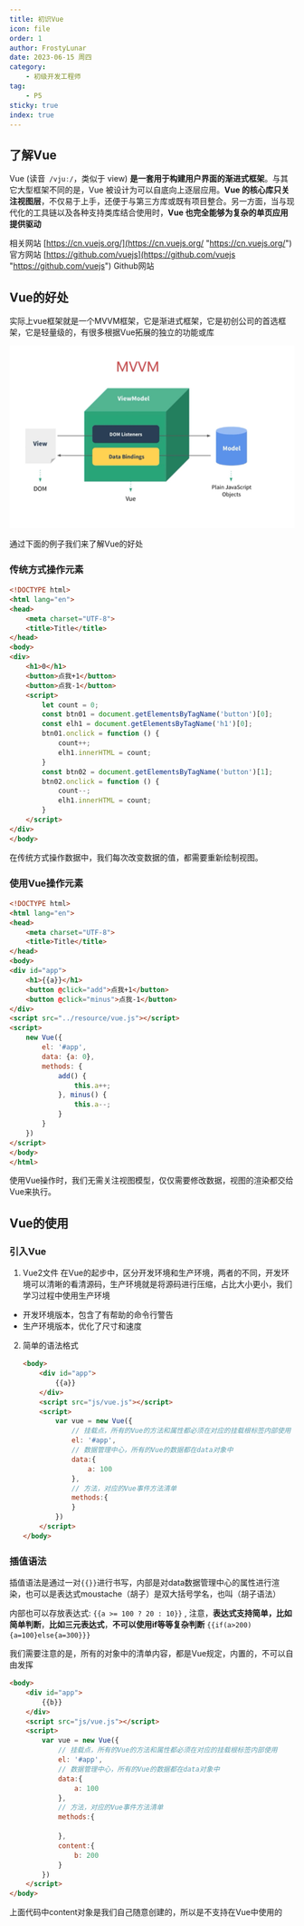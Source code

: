 ```yaml
---
title: 初识Vue
icon: file
order: 1
author: FrostyLunar
date: 2023-06-15 周四
category:
	- 初级开发工程师
tag:
	- P5
sticky: true
index: true
---
```



## 了解Vue

Vue (读音` /vjuː/`，类似于 view) **是一套用于构建用户界面的渐进式框架**。与其它大型框架不同的是，Vue 被设计为可以自底向上逐层应用。**Vue 的核心库只关注视图层**，不仅易于上手，还便于与第三方库或既有项目整合。另一方面，当与现代化的工具链以及各种支持类库结合使用时，**Vue 也完全能够为复杂的单页应用提供驱动**

相关网站
[https://cn.vuejs.org/](https://cn.vuejs.org/ "https://cn.vuejs.org/") 官方网站
[https://github.com/vuejs](https://github.com/vuejs "https://github.com/vuejs")  Github网站

## Vue的好处

实际上vue框架就是一个MVVM框架，它是渐进式框架，它是初创公司的首选框架，它是轻量级的，有很多根据Vue拓展的独立的功能或库

![](assets/image-20230831222304217.png)

通过下面的例子我们来了解Vue的好处

### 传统方式操作元素

```html
<!DOCTYPE html>
<html lang="en">
<head>
	<meta charset="UTF-8">
	<title>Title</title>
</head>
<body>
<div>
	<h1>0</h1>
	<button>点我+1</button>
	<button>点我-1</button>
	<script>
        let count = 0;
        const btn01 = document.getElementsByTagName('button')[0];
        const elh1 = document.getElementsByTagName('h1')[0];
        btn01.onclick = function () {
            count++;
            elh1.innerHTML = count;
        }
        const btn02 = document.getElementsByTagName('button')[1];
        btn02.onclick = function () {
            count--;
            elh1.innerHTML = count;
        }
	</script>
</div>
</body>
```

在传统方式操作数据中，我们每次改变数据的值，都需要重新绘制视图。

### 使用Vue操作元素

```html
<!DOCTYPE html>
<html lang="en">
<head>
	<meta charset="UTF-8">
	<title>Title</title>
</head>
<body>
<div id="app">
	<h1>{{a}}</h1>
	<button @click="add">点我+1</button>
	<button @click="minus">点我-1</button>
</div>
<script src="../resource/vue.js"></script>
<script>
    new Vue({
        el: '#app',
        data: {a: 0},
        methods: {
            add() {
                this.a++;
            }, minus() {
                this.a--;
            }
        }
    })
</script>
</body>
</html>
```

使用Vue操作时，我们无需关注视图模型，仅仅需要修改数据，视图的渲染都交给Vue来执行。

## Vue的使用

### 引入Vue

1.  Vue2文件
在Vue的起步中，区分开发环境和生产环境，两者的不同，开发环境可以清晰的看清源码，生产环境就是将源码进行压缩，占比大小更小，我们学习过程中使用生产环境
+ 开发环境版本，包含了有帮助的命令行警告
+ 生产环境版本，优化了尺寸和速度

2.  简单的语法格式
    ```html
    <body>
        <div id="app">
            {{a}}
        </div>
        <script src="js/vue.js"></script>
        <script>
            var vue = new Vue({
                // 挂载点，所有的Vue的方法和属性都必须在对应的挂载根标签内部使用
                el: '#app',
                // 数据管理中心，所有的Vue的数据都在data对象中
                data:{
                    a: 100
                },
                // 方法，对应的Vue事件方法清单
                methods:{
                }
            })
        </script>
    </body>
    ```

### 插值语法

插值语法是通过一对`{{}}`进行书写，内部是对data数据管理中心的属性进行渲染，也可以是表达式moustache（胡子）是双大括号学名，也叫（胡子语法）

内部也可以存放表达式: `{{a >= 100 ? 20 : 10}}`  ,  注意，**表达式支持简单，比如简单判断**，**比如三元表达式**，**不可以使用if等等复杂判断** `{{if(a>200){a=100}else{a=300}}}`

我们需要注意的是，所有的对象中的清单内容，都是Vue规定，内置的，不可以自由发挥

```html
<body>
    <div id="app">
        {{b}}
    </div>
    <script src="js/vue.js"></script>
    <script>
        var vue = new Vue({
            // 挂载点，所有的Vue的方法和属性都必须在对应的挂载根标签内部使用
            el: '#app',
            // 数据管理中心，所有的Vue的数据都在data对象中
            data:{
                a: 100
            },
            // 方法，对应的Vue事件方法清单
            methods:{

            },
            content:{
                b: 200
            }
        })
    </script>
</body>
```

上面代码中content对象是我们自己随意创建的，所以是不支持在Vue中使用的
